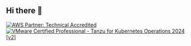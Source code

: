 ## Hi there 👋

<!--
**dazden94/dazden94** is a ✨ _special_ ✨ repository because its `README.md` (this file) appears on your GitHub profile.

Here are some ideas to get you started:

- 🔭 I’m currently working on ...
- 🌱 I’m currently learning ...
- 👯 I’m looking to collaborate on ...
- 🤔 I’m looking for help with ...
- 💬 Ask me about ...
- 📫 How to reach me: ...
- 😄 Pronouns: ...
- ⚡ Fun fact: ...
-->

<!--START_SECTION:badges-->
[![AWS Partner: Technical Accredited](https://images.credly.com/size/110x110/images/a253b994-caa6-4dd1-bf0e-434dd012b1f6/image.png)](http://www.credly.com/badges/bde563e6-69f4-4479-9dc9-1338383d9e3d "AWS Partner: Technical Accredited")
[![VMware Certified Professional - Tanzu for Kubernetes Operations 2024 [v2]](https://images.credly.com/size/110x110/images/6fd2ca6b-e871-4693-b818-cbe58b232170/image.png)](http://www.credly.com/badges/6cca1585-6027-41dc-9c82-5145e09054ed "VMware Certified Professional - Tanzu for Kubernetes Operations 2024 [v2]")
<!--END_SECTION:badges-->
